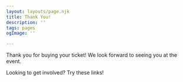 ```yaml
---
layout: layouts/page.njk
title: Thank You!
description: ''
tags: pages
ogImage: ''

---
```


Thank you for buying your ticket! We look forward to seeing you at the event.

Looking to get involved?  Try these links!

